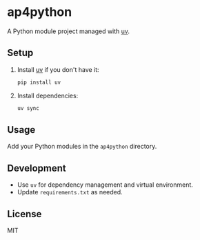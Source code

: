 # ap4python

A Python module project managed with [uv](https://github.com/astral-sh/uv).

## Setup

1. Install [uv](https://github.com/astral-sh/uv) if you don't have it:
   ```powershell
   pip install uv
   ```
2. Install dependencies:
   ```powershell
   uv sync
   ```

## Usage

Add your Python modules in the `ap4python` directory.

## Development

- Use `uv` for dependency management and virtual environment.
- Update `requirements.txt` as needed.

## License

MIT
